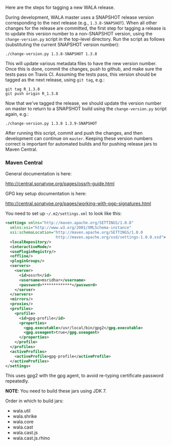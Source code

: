 Here are the steps for tagging a new WALA release.

During development, WALA master uses a SNAPSHOT release version corresponding to the next release (e.g., `1.3.8-SNAPSHOT`).  When all other changes for the release are committed, the first step for tagging a release is to update this version number to a non-SNAPSHOT version, using the `change-version.py` script in the top-level directory.  Run the script as follows (substituting the current SNAPSHOT version number):
```
./change-version.py 1.3.8-SNAPSHOT 1.3.8
```
This will update various metadata files to have the new version number.  Once this is done, commit the changes, push to github, and make sure the tests pass on Travis CI.  Assuming the tests pass, this version should be tagged as the next release, using `git tag`, e.g.:
```
git tag R_1.3.8
git push origin R_1.3.8
```
Now that we've tagged the release, we should update the version number on master to return to a SNAPSHOT build using the `change-version.py` script again, e.g.:
```
./change-version.py 1.3.8 1.3.9-SNAPSHOT
```
After running this script, commit and push the changes, and then development can continue on `master`.  Keeping these version numbers correct is important for automated builds and for pushing release jars to Maven Central.

### Maven Central

General documentation is here:

http://central.sonatype.org/pages/ossrh-guide.html

GPG key setup documentation is here:

http://central.sonatype.org/pages/working-with-pgp-signatures.html

You need to set up `~/.m2/settings.xml` to look like this:

```xml
<settings xmlns="http://maven.apache.org/SETTINGS/1.0.0"
  xmlns:xsi="http://www.w3.org/2001/XMLSchema-instance"
  xsi:schemaLocation="http://maven.apache.org/SETTINGS/1.0.0
                      http://maven.apache.org/xsd/settings-1.0.0.xsd">
  <localRepository/>
  <interactiveMode/>
  <usePluginRegistry/>
  <offline/>
  <pluginGroups/>
  <servers>
    <server>
      <id>ossrh</id>
      <username>msridhar</username>
      <password>*************</password>
    </server>    
  </servers>
  <mirrors/>
  <proxies/>
  <profiles>
    <profile>
      <id>gpg-profile</id>
      <properties>
        <gpg.executable>/usr/local/bin/gpg2</gpg.executable>
        <gpg.useagent>true</gpg.useagent>        
      </properties>
    </profile>    
  </profiles>
  <activeProfiles>
    <activeProfile>gpg-profile</activeProfile>
  </activeProfiles>
</settings>
```

This uses gpg2 with the gpg agent, to avoid re-typing certificate password repeatedly.

**NOTE**: You need to build these jars using JDK 7.

Order in which to build jars:
* wala.util
* wala.shrike
* wala.core
* wala.cast
* wala.cast.js
* wala.cast.js.rhino


